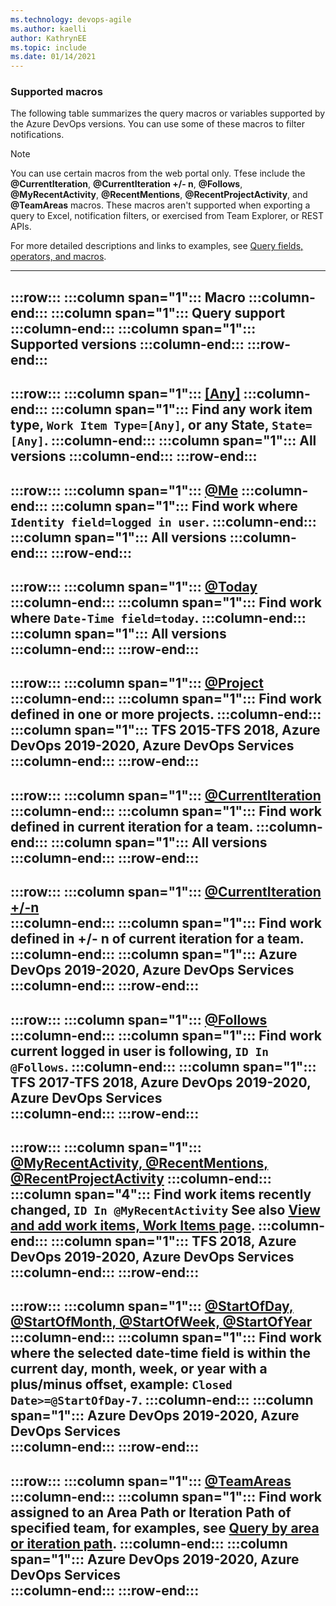 ```yaml
---
ms.technology: devops-agile
ms.author: kaelli
author: KathrynEE
ms.topic: include
ms.date: 01/14/2021
---
```



### Supported macros 

The following table summarizes the query macros or variables supported by the Azure DevOps versions. You can use some of these macros to filter notifications. 

> [!NOTE]  
> You can use certain macros from the web portal only. Tfese include the **@CurrentIteration**, **@CurrentIteration +/- n**, **@Follows**, **@MyRecentActivity**, **@RecentMentions**, **@RecentProjectActivity**, and **@TeamAreas** macros. These macros aren't supported when exporting a query to Excel, notification filters, or exercised from Team Explorer, or REST APIs. 

For more detailed descriptions and links to examples, see [Query fields, operators, and macros](/azure/devops/boards/queries/query-operators-variables). 


---
:::row:::
   :::column span="1":::
      **Macro** 
   :::column-end:::
   :::column span="1":::
      **Query support**
   :::column-end:::
   :::column span="1":::
     **Supported versions**
   :::column-end:::
:::row-end:::
---
:::row:::
   :::column span="1":::
      [[Any]](/azure/devops/boards/queries/titles-ids-descriptions)
   :::column-end:::
   :::column span="1":::
      Find any work item type, `Work Item Type=[Any]`, or any State, `State=[Any]`.
   :::column-end:::
   :::column span="1":::
      All versions 
   :::column-end:::
:::row-end:::
---
:::row:::
   :::column span="1":::
      [@Me](/azure/devops/boards/queries/query-by-workflow-changes)
   :::column-end:::
   :::column span="1":::
      Find work where `Identity field=logged in user`.
   :::column-end:::
   :::column span="1":::
      All versions 
   :::column-end:::
:::row-end:::
---
:::row:::
   :::column span="1":::
      [@Today](/azure/devops/boards/queries/query-by-date-or-current-iteration) 
   :::column-end:::
   :::column span="1":::
      Find work where `Date-Time field=today`.
   :::column-end:::
   :::column span="1":::
      All versions  
   :::column-end:::
:::row-end:::
---
:::row:::
   :::column span="1":::
      [@Project](/azure/devops/boards/queries/using-queries#across-projects)  
   :::column-end:::
   :::column span="1":::
      Find work defined in one or more projects. 
   :::column-end:::
   :::column span="1":::
      TFS 2015-TFS 2018, Azure DevOps 2019-2020, Azure DevOps Services  
   :::column-end:::
:::row-end:::
---
:::row:::
   :::column span="1":::
      [@CurrentIteration](/azure/devops/boards/queries/query-by-date-or-current-iteration)   
   :::column-end:::
   :::column span="1":::
      Find work defined in current iteration for a team.
   :::column-end:::
   :::column span="1":::
      All versions  
   :::column-end:::
:::row-end:::
---
:::row:::
   :::column span="1":::
      [@CurrentIteration +/-n](/azure/devops/boards/queries/query-by-date-or-current-iteration)   
   :::column-end:::
   :::column span="1":::
      Find work defined in +/- n of current iteration for a team.
   :::column-end:::
   :::column span="1":::
      Azure DevOps 2019-2020, Azure DevOps Services  
   :::column-end:::
:::row-end:::
---
:::row:::
   :::column span="1":::
      [@Follows](/azure/devops/boards/queries/titles-ids-descriptions#following)
   :::column-end:::
   :::column span="1":::
      Find work current logged in user is following, `ID In @Follows`.
   :::column-end:::
   :::column span="1":::
      TFS 2017-TFS 2018, Azure DevOps 2019-2020, Azure DevOps Services  
   :::column-end:::
:::row-end:::
---
:::row:::
   :::column span="1":::
      [@MyRecentActivity, @RecentMentions, @RecentProjectActivity](/azure/devops/boards/queries/titles-ids-descriptions#recent-macros)
   :::column-end:::
   :::column span="4":::
      Find work items recently changed, `ID In @MyRecentActivity`
      See also [View and add work items, Work Items page](/azure/devops/boards/work-items/view-add-work-items).
   :::column-end:::
   :::column span="1":::
      TFS 2018, Azure DevOps 2019-2020, Azure DevOps Services  
   :::column-end:::
:::row-end:::
---
:::row:::
   :::column span="1":::
      [@StartOfDay, @StartOfMonth, @StartOfWeek, @StartOfYear](/azure/devops/boards/queries/query-by-date-or-current-iteration)   
   :::column-end:::
   :::column span="1":::
      Find work where the selected date-time field is within the current day, month, week, or year with a plus/minus offset, example: `Closed Date>=@StartOfDay-7`.
   :::column-end:::
   :::column span="1":::
      Azure DevOps 2019-2020, Azure DevOps Services  
   :::column-end:::
:::row-end:::
---
:::row:::
   :::column span="1":::
      [@TeamAreas](/azure/devops/boards/queries/query-by-area-iteration-path)
   :::column-end:::
   :::column span="1":::
      Find work assigned to an Area Path or Iteration Path of specified team, for examples, see [Query by area or iteration path](/azure/devops/boards/queries/query-by-area-iteration-path). 
   :::column-end:::
   :::column span="1":::
      Azure DevOps 2019-2020, Azure DevOps Services  
   :::column-end:::
:::row-end:::
---
